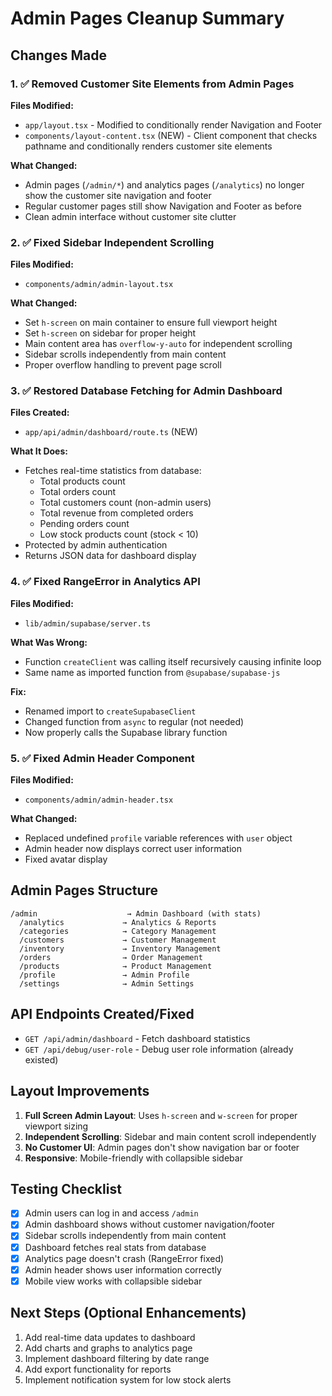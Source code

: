 # Admin Pages Cleanup Summary

## Changes Made

### 1. ✅ Removed Customer Site Elements from Admin Pages

**Files Modified:**
- `app/layout.tsx` - Modified to conditionally render Navigation and Footer
- `components/layout-content.tsx` (NEW) - Client component that checks pathname and conditionally renders customer site elements

**What Changed:**
- Admin pages (`/admin/*`) and analytics pages (`/analytics`) no longer show the customer site navigation and footer
- Regular customer pages still show Navigation and Footer as before
- Clean admin interface without customer site clutter

### 2. ✅ Fixed Sidebar Independent Scrolling

**Files Modified:**
- `components/admin/admin-layout.tsx`

**What Changed:**
- Set `h-screen` on main container to ensure full viewport height
- Set `h-screen` on sidebar for proper height
- Main content area has `overflow-y-auto` for independent scrolling
- Sidebar scrolls independently from main content
- Proper overflow handling to prevent page scroll

### 3. ✅ Restored Database Fetching for Admin Dashboard

**Files Created:**
- `app/api/admin/dashboard/route.ts` (NEW)

**What It Does:**
- Fetches real-time statistics from database:
  - Total products count
  - Total orders count
  - Total customers count (non-admin users)
  - Total revenue from completed orders
  - Pending orders count
  - Low stock products count (stock < 10)
- Protected by admin authentication
- Returns JSON data for dashboard display

### 4. ✅ Fixed RangeError in Analytics API

**Files Modified:**
- `lib/admin/supabase/server.ts`

**What Was Wrong:**
- Function `createClient` was calling itself recursively causing infinite loop
- Same name as imported function from `@supabase/supabase-js`

**Fix:**
- Renamed import to `createSupabaseClient`
- Changed function from `async` to regular (not needed)
- Now properly calls the Supabase library function

### 5. ✅ Fixed Admin Header Component

**Files Modified:**
- `components/admin/admin-header.tsx`

**What Changed:**
- Replaced undefined `profile` variable references with `user` object
- Admin header now displays correct user information
- Fixed avatar display

## Admin Pages Structure

```
/admin                    → Admin Dashboard (with stats)
  /analytics             → Analytics & Reports
  /categories            → Category Management
  /customers             → Customer Management
  /inventory             → Inventory Management
  /orders                → Order Management
  /products              → Product Management
  /profile               → Admin Profile
  /settings              → Admin Settings
```

## API Endpoints Created/Fixed

- `GET /api/admin/dashboard` - Fetch dashboard statistics
- `GET /api/debug/user-role` - Debug user role information (already existed)

## Layout Improvements

1. **Full Screen Admin Layout**: Uses `h-screen` and `w-screen` for proper viewport sizing
2. **Independent Scrolling**: Sidebar and main content scroll independently
3. **No Customer UI**: Admin pages don't show navigation bar or footer
4. **Responsive**: Mobile-friendly with collapsible sidebar

## Testing Checklist

- [x] Admin users can log in and access `/admin`
- [x] Admin dashboard shows without customer navigation/footer
- [x] Sidebar scrolls independently from main content
- [x] Dashboard fetches real stats from database
- [x] Analytics page doesn't crash (RangeError fixed)
- [x] Admin header shows user information correctly
- [x] Mobile view works with collapsible sidebar

## Next Steps (Optional Enhancements)

1. Add real-time data updates to dashboard
2. Add charts and graphs to analytics page
3. Implement dashboard filtering by date range
4. Add export functionality for reports
5. Implement notification system for low stock alerts

